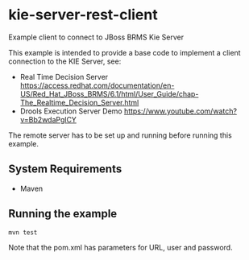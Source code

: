# kie-server-rest-client
Example client to connect to JBoss BRMS Kie Server

This example is intended to provide a base code to implement a client connection to the KIE Server, see:
 * Real Time Decision Server <https://access.redhat.com/documentation/en-US/Red_Hat_JBoss_BRMS/6.1/html/User_Guide/chap-The_Realtime_Decision_Server.html>
 * Drools Execution Server Demo <https://www.youtube.com/watch?v=Bb2wdaPglCY>
 
The remote server has to be set up and running before running this example.

System Requirements
-------------------

 * Maven

Running the example
-------------------

	mvn test

Note that the pom.xml has parameters for URL, user and password.
